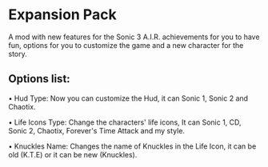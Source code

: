 # Expansion Pack
A mod with new features for the Sonic 3 A.I.R. achievements for you to have fun, options for you to customize the game and a new character for the story.

## Options list:

• Hud Type: Now you can customize the Hud, it can Sonic 1, Sonic 2 and Chaotix.

• Life Icons Type: Change the characters' life icons, It can Sonic 1, CD, Sonic 2, Chaotix, Forever's Time Attack and my style.

• Knuckles Name: Changes the name of Knuckles in the Life Icon, it can be old (K.T.E) or it can be new (Knuckles).
